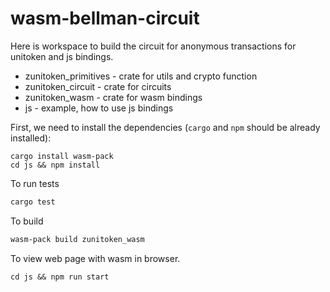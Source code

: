 # wasm-bellman-circuit

Here is workspace to build the circuit for anonymous transactions for unitoken and js bindings.

* zunitoken_primitives - crate for utils and crypto function
* zunitoken_circuit - crate for circuits
* zunitoken_wasm - crate for wasm bindings
* js - example, how to use js bindings

First, we need to install the dependencies (`cargo` and `npm` should be already installed):

```
cargo install wasm-pack
cd js && npm install
```

To run tests

```bash
cargo test
```


To build

``` bash
wasm-pack build zunitoken_wasm
``` 


To view web page with wasm in browser.

```
cd js && npm run start
```
